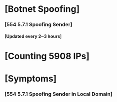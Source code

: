 # [Botnet Spoofing]
### [554 5.7.1 Spoofing Sender]
#### [Updated every 2~3 hours]

# [Counting 5908 IPs]

# [Symptoms] 
###   [554 5.7.1 Spoofing Sender in Local Domain]
